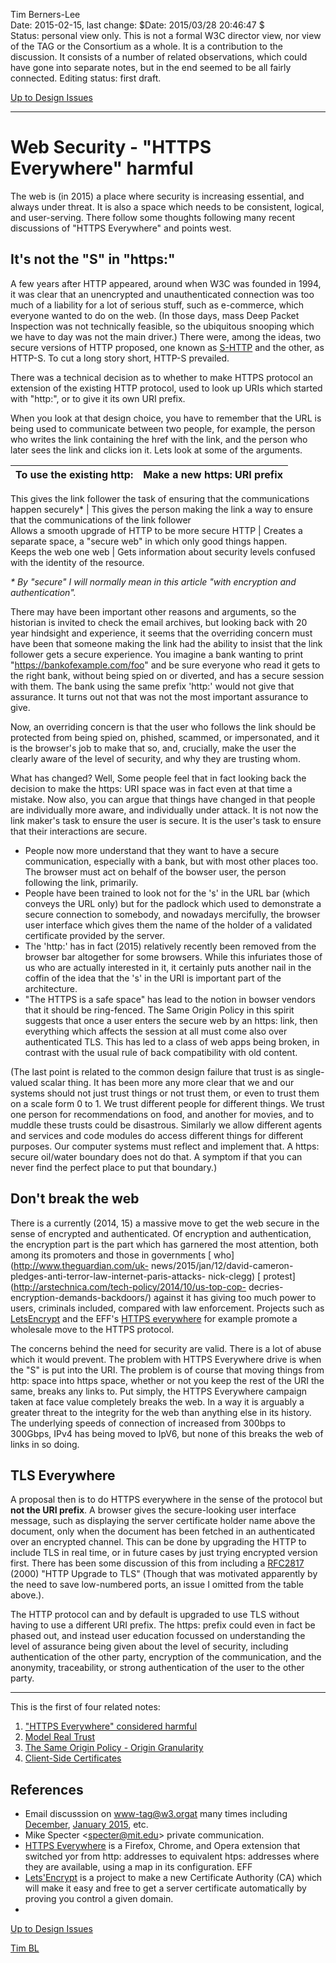 Tim Berners-Lee  
Date: 2015-02-15, last change: $Date: 2015/03/28 20:46:47 $  
Status: personal view only. This is not a formal W3C director view, nor view
of the TAG or the Consortium as a whole. It is a contribution to the
discussion. It consists of a number of related observations, which could have
gone into separate notes, but in the end seemed to be all fairly connected.
Editing status: first draft.

[Up to Design Issues](https://www.w3.org/DesignIssues/./)

* * *

# Web Security - "HTTPS Everywhere" harmful

The web is (in 2015) a place where security is increasing essential, and
always under threat. It is also a space which needs to be consistent, logical,
and user-serving. There follow some thoughts following many recent discussions
of "HTTPS Everywhere" and points west.

## It's not the "S" in "https:"

A few years after HTTP appeared, around when W3C was founded in 1994, it was
clear that an unencrypted and unauthenticated connection was too much of a
liability for a lot of serious stuff, such as e-commerce, which everyone
wanted to do on the web. (In those days, mass Deep Packet Inspection was not
technically feasible, so the ubiquitous snooping which we have to day was not
the main driver.) There were, among the ideas, two secure versions of HTTP
proposed, one known as [S-HTTP](https://www.ietf.org/rfc/rfc2660.txt) and the
other, as HTTP-S. To cut a long story short, HTTP-S prevailed.

There was a technical decision as to whether to make HTTPS protocol an
extension of the existing HTTP protocol, used to look up URIs which started
with "http:", or to give it its own URI prefix.

When you look at that design choice, you have to remember that the URL is
being used to communicate between two people, for example, the person who
writes the link containing the href with the link, and the person who later
sees the link and clicks ion it. Lets look at some of the arguments.

To use the existing http: | Make a new https: URI prefix  
---|---  
This gives the link follower the task of ensuring that the communications
happen securely* | This gives the person making the link a way to ensure that
the communications of the link follower  
Allows a smooth upgrade of HTTP to be more secure HTTP | Creates a separate
space, a "secure web" in which only good things happen.  
Keeps the web one web | Gets information about security levels confused with
the identity of the resource.  
  
_* By "secure" I will normally mean in this article "with encryption and
authentication"._

There may have been important other reasons and arguments, so the historian is
invited to check the email archives, but looking back with 20 year hindsight
and experience, it seems that the overriding concern must have been that
someone making the link had the ability to insist that the link follower gets
a secure experience. You imagine a bank wanting to print
"https://bankofexample.com/foo" and be sure everyone who read it gets to the
right bank, without being spied on or diverted, and has a secure session with
them. The bank using the same prefix 'http:' would not give that assurance. It
turns out not that was not the most important assurance to give.

Now, an overriding concern is that the user who follows the link should be
protected from being spied on, phished, scammed, or impersonated, and it is
the browser's job to make that so, and, crucially, make the user the clearly
aware of the level of security, and why they are trusting whom.

What has changed? Well, Some people feel that in fact looking back the
decision to make the https: URI space was in fact even at that time a mistake.
Now also, you can argue that things have changed in that people are
individually more aware, and individually under attack. It is not now the link
maker's task to ensure the user is secure. It is the user's task to ensure
that their interactions are secure.

  * People now more understand that they want to have a secure communication, especially with a bank, but with most other places too. The browser must act on behalf of the bowser user, the person following the link, primarily.
  * People have been trained to look not for the 's' in the URL bar (which conveys the URL only) but for the padlock which used to demonstrate a secure connection to somebody, and nowadays mercifully, the browser user interface which gives them the name of the holder of a validated certificate provided by the server.
  * The 'http:' has in fact (2015) relatively recently been removed from the browser bar altogether for some browsers. While this infuriates those of us who are actually interested in it, it certainly puts another nail in the coffin of the idea that the 's' in the URI is important part of the architecture.
  * "The HTTPS is a safe space" has lead to the notion in bowser vendors that it should be ring-fenced. The Same Origin Policy in this spirit suggests that once a user enters the secure web by an https: link, then everything which affects the session at all must come also over authenticated TLS. This has led to a class of web apps being broken, in contrast with the usual rule of back compatibility with old content.

(The last point is related to the common design failure that trust is as
single-valued scalar thing. It has been more any more clear that we and our
systems should not just trust things or not trust them, or even to trust them
on a scale form 0 to 1. We trust different people for different things. We
trust one person for recommendations on food, and another for movies, and to
muddle these trusts could be disastrous. Similarly we allow different agents
and services and code modules do access different things for different
purposes. Our computer systems must reflect and implement that. A https:
secure oil/water boundary does not do that. A symptom if that you can never
find the perfect place to put that boundary.)

## Don't break the web

There is a currently (2014, 15) a massive move to get the web secure in the
sense of encrypted and authenticated. Of encryption and authentication, the
encryption part is the part which has garnered the most attention, both among
its promoters and those in governments [ who](http://www.theguardian.com/uk-
news/2015/jan/12/david-cameron-pledges-anti-terror-law-internet-paris-attacks-
nick-clegg) [ protest](http://arstechnica.com/tech-policy/2014/10/us-top-cop-
decries-encryption-demands-backdoors/) against it has giving too much power to
users, criminals included, compared with law enforcement. Projects such as
[LetsEncrypt](https://letsencrypt.org/) and the EFF's [HTTPS
everywhere](https://www.eff.org/Https-everywhere) for example promote a
wholesale move to the HTTPS protocol.

The concerns behind the need for security are valid. There is a lot of abuse
which it would prevent. The problem with HTTPS Everywhere drive is when the
"S" is put into the URI. The problem is of course that moving things from
http: space into https space, whether or not you keep the rest of the URI the
same, breaks any links to. Put simply, the HTTPS Everywhere campaign taken at
face value completely breaks the web. In a way it is arguably a greater threat
to the integrity for the web than anything else in its history. The underlying
speeds of connection of increased from 300bps to 300Gbps, IPv4 has being moved
to IpV6, but none of this breaks the web of links in so doing.

## TLS Everywhere

A proposal then is to do HTTPS everywhere in the sense of the protocol but
**not the URI prefix**. A browser gives the secure-looking user interface
message, such as displaying the server certificate holder name above the
document, only when the document has been fetched in an authenticated over an
encrypted channel. This can be done by upgrading the HTTP to include TLS in
real time, or in future cases by just trying encrypted version first. There
has been some discussion of this from including a
[RFC2817](https://www.ietf.org/rfc/rfc2817.txt) (2000) "HTTP Upgrade to TLS"
(Though that was motivated apparently by the need to save low-numbered ports,
an issue I omitted from the table above.).

The HTTP protocol can and by default is upgraded to use TLS without having to
use a different URI prefix. The https: prefix could even in fact be phased
out, and instead user education focussed on understanding the level of
assurance being given about the level of security, including authentication of
the other party, encryption of the communication, and the anonymity,
traceability, or strong authentication of the user to the other party.

* * *

This is the first of four related notes:

  1. ["HTTPS Everywhere" considered harmful](https://www.w3.org/DesignIssues/Security-NotTheS.html)
  2. [Model Real Trust](https://www.w3.org/DesignIssues/Security-ModelTrust.html)
  3. [The Same Origin Policy - Origin Granularity](https://www.w3.org/DesignIssues/Security-Origin.html)
  4. [Client-Side Certificates](https://www.w3.org/DesignIssues/Security-ClientCerts.html)

## References

  * Email discusssion on www-tag@w3.orgat many times including [ December](https://lists.w3.org/Archives/Public/www-tag/2014Dec/thread.html#msg128), [ January 2015](https://lists.w3.org/Archives/Public/www-tag/2015Jan/thread.html), etc.
  * Mike Specter &lt;specter@mit.edu&gt; private communication.
  * [HTTPS Everywhere](https://www.eff.org/Https-everywhere) is a Firefox, Chrome, and Opera extension that switched yor from http: addresses to equivalent htps: addresses where they are available, using a map in its configuration. EFF
  * [Lets'Encrypt](https://letsencrypt.org/) is a project to make a new Certificate Authority (CA) which will make it easy and free to get a server certificate automatically by proving you control a given domain.
  * [](https://www.w3.org/DesignIssues/)

[Up to Design Issues](https://www.w3.org/DesignIssues/Overview.html)

[Tim BL](https://www.w3.org/People/Berners-Lee)

